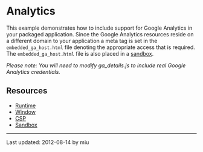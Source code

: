 # Analytics

This example demonstrates how to include support for Google Analytics in your
packaged application. Since the Google Analytics resources reside on a different domain to your
application a meta tag is set in the `embedded_ga_host.html` file denoting the
appropriate access that is required. The `embedded_ga_host.html` file is also
placed in a [sandbox](http://developer.chrome.com/trunk/apps/manifest.html#sandbox).

*Please note: You will need to modify ga_details.js to include real Google
Analytics credentials.*

## Resources

* [Runtime](http://developer.chrome.com/trunk/apps/app.runtime.html)
* [Window](http://developer.chrome.com/trunk/apps/app.window.html)
* [CSP](http://developer.chrome.com/trunk/apps/app_csp.html)
* [Sandbox](http://developer.chrome.com/trunk/apps/manifest.html#sandbox)

---
Last updated: 2012-08-14 by miu
